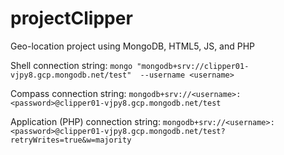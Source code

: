 # projectClipper

Geo-location project using MongoDB, HTML5, JS, and PHP

Shell connection string:
    `mongo "mongodb+srv://clipper01-vjpy8.gcp.mongodb.net/test"  --username <username>`
  
Compass connection string:
    `mongodb+srv://<username>:<password>@clipper01-vjpy8.gcp.mongodb.net/test`
  
Application (PHP) connection string:
    `mongodb+srv://<username>:<password>@clipper01-vjpy8.gcp.mongodb.net/test?retryWrites=true&w=majority`
